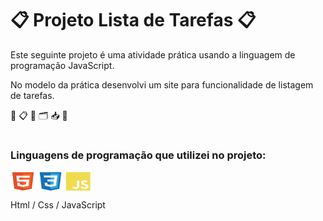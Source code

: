 # 📋 Projeto Lista de Tarefas 📋
Este seguinte projeto é uma atividade prática usando a linguagem de programação JavaScript.

No modelo da prática desenvolvi um site para funcionalidade de listagem de tarefas. 

📓 📋 📌 🗂 📥 📑

#

### Linguagens de programação que utilizei no projeto:
<img align="center" alt="HTML" height="30" width="40" src="https://raw.githubusercontent.com/devicons/devicon/master/icons/html5/html5-original.svg"> <img align="center" alt="CSS" height="30" width="40" src="https://raw.githubusercontent.com/devicons/devicon/master/icons/css3/css3-original.svg"> <img align="center" alt="Js" height="30" width="40" src="https://raw.githubusercontent.com/devicons/devicon/master/icons/javascript/javascript-plain.svg">

Html / Css / JavaScript
